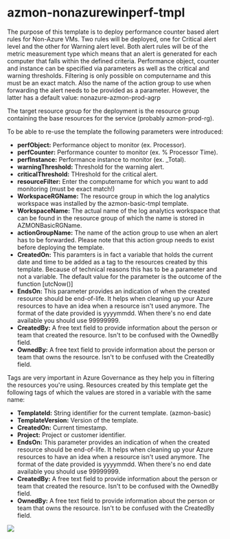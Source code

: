 # azmon-nonazurewinperf-tmpl

The purpose of this template is to deploy performance counter based alert rules for Non-Azure VMs. Two rules will be deployed, one for Critical alert level and the other for Warning alert level. Both alert rules will be of the metric measurement type which means that an alert is generated for each computer that falls within the defined criteria. Performance object, counter and instance can be specified via parameters as well as the critical and warning thresholds.  Filtering is only possible on computername and this must be an exact match. Also the name of the action group to use when forwarding the alert needs to be provided as a parameter. However, the latter has a default value: nonazure-azmon-prod-agrp

The target resource group for the deployment is the resource group containing the base resources for the service (probably azmon-prod-rg).

To be able to re-use the template the following parameters were introduced:

- **perfObject:** Performance object to monitor (ex. Processor).
- **perfCounter:** Performance counter to monitor (ex. % Processor Time).
- **perfInstance:** Performance instance to monitor (ex. _Total).
- **warningThreshold:** Threshold for the warning alert.
- **criticalThreshold:** THreshold for the critical alert.
- **resourceFilter:** Enter the computername for which you want to add monitoring (must be exact match!)
- **WorkspaceRGName:** The resource group in which the log analytics workspace was installed by the azmon-basic-tmpl template.
- **WorkspaceName:** The actual name of the log analytics workspace that can be found in the resource group of which the name is stored in AZMONBasicRGName.
- **actionGroupName:** The name of the action group to use when an alert has to be forwarded. Please note that this action group needs to exist before deploying the template.
- **CreatedOn:** This paramters is in fact a variable that holds the current date and time to be added as a tag to the resources created by this template. Because of technical reasons this has to be a parameter and not a variable. The default value for the parameter is the outcome of the function [utcNow()]
- **EndsOn:** This parameter provides an indication of when the created resource should be end-of-life. It helps when cleaning up your Azure resources to have an idea when a resource isn't used anymore. The format of the date provided is yyyymmdd. When there's no end date available you should use 99999999.
- **CreatedBy:** A free text field to provide information about the person or team that created the resource. Isn't to be confused with the OwnedBy field.
- **OwnedBy:** A free text field to provide information about the person or team that owns the resource. Isn't to be confused with the CreatedBy field.

Tags are very important in Azure Governance as they help you in filtering the resources you're using. Resources created by this template get the following tags of which the values are stored in a variable with the same name:

- **TemplateId:** String identifier for the current template. (azmon-basic)
- **TemplateVersion:** Version of the template.
- **CreatedOn:** Current timestamp.
- **Project:** Project or customer identifier.
- **EndsOn:** This parameter provides an indication of when the created resource should be end-of-life. It helps when cleaning up your Azure resources to have an idea when a resource isn't used anymore. The format of the date provided is yyyymmdd. When there's no end date available you should use 99999999.
- **CreatedBy:** A free text field to provide information about the person or team that created the resource. Isn't to be confused with the OwnedBy field.
- **OwnedBy:** A free text field to provide information about the person or team that owns the resource. Isn't to be confused with the CreatedBy field.


<a href="https://portal.azure.com/#create/Microsoft.Template/uri/https%3A%2F%2Fraw.githubusercontent.com%2Fmydur%2FARMtemplates%2Fmaster%2Fazmon-nonazurewinperf-tmpl%2F%5Fworking%2Ftemplate.json" target="_blank">
<img src="http://azuredeploy.net/deploybutton.png"/>
</a><br />
